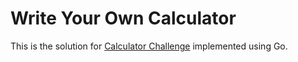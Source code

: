 # Write Your Own Calculator

This is the solution for [Calculator Challenge](https://codingchallenges.fyi/challenges/challenge-calculator) implemented using Go.